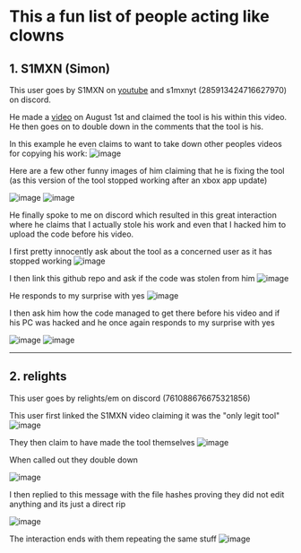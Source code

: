 # This a fun list of people acting like clowns

## 1. S1MXN (Simon)
This user goes by S1MXN on [youtube](https://www.youtube.com/@S1MXN) and s1mxnyt (285913424716627970) on discord.

He made a [video](https://www.youtube.com/watch?v=aQk5OGRqzQ8) on August 1st and claimed the tool is his within this video. He then goes on to double down in the comments that the tool is his.

In this example he even claims to want to take down other peoples videos for copying his work:
![image](https://github.com/ItsLogic/Xbox-Achievement-Unlocker/assets/38233332/c051cb5a-2244-4c6b-8c86-d9e509d80da1)

Here are a few other funny images of him claiming that he is fixing the tool (as this version of the tool stopped working after an xbox app update)

![image](https://github.com/ItsLogic/Xbox-Achievement-Unlocker/assets/38233332/dca8ed48-7d6b-4514-8ec4-4d9505404af4)
![image](https://github.com/ItsLogic/Xbox-Achievement-Unlocker/assets/38233332/3a633cc9-3b7c-43a5-b500-04a016e17708)

He finally spoke to me on discord which resulted in this great interaction where he claims that I actually stole his work and even that I hacked him to upload the code before his video.

I first pretty innocently ask about the tool as a concerned user as it has stopped working
![image](https://github.com/ItsLogic/Xbox-Achievement-Unlocker/assets/38233332/4b5566f6-f773-43fe-8f52-67aa02737552)

I then link this github repo and ask if the code was stolen from him
![image](https://github.com/ItsLogic/Xbox-Achievement-Unlocker/assets/38233332/5004e06e-9556-42f7-b90a-1329684161db)

He responds to my surprise with yes
![image](https://github.com/ItsLogic/Xbox-Achievement-Unlocker/assets/38233332/3994e933-ee00-4970-8e30-e7a95be18e51)

I then ask him how the code managed to get there before his video and if his PC was hacked and he once again responds to my surprise with yes

![image](https://github.com/ItsLogic/Xbox-Achievement-Unlocker/assets/38233332/7383c987-873a-4c67-bda1-7a03490a9395)
![image](https://github.com/ItsLogic/Xbox-Achievement-Unlocker/assets/38233332/7280b2ee-ef78-42ce-a204-bf2fcedf58e3)

---
## 2. relights
This user goes by relights/em on discord (761088676675321856)

This user first linked the S1MXN video claiming it was the "only legit tool"
![image](https://github.com/ItsLogic/Xbox-Achievement-Unlocker/assets/38233332/dbee43ad-0853-460b-b7db-6d06566a6e6b)

They then claim to have made the tool themselves
![image](https://github.com/ItsLogic/Xbox-Achievement-Unlocker/assets/38233332/378edb83-648b-48b2-b92b-000afe78a39e)

When called out they double down

![image](https://github.com/ItsLogic/Xbox-Achievement-Unlocker/assets/38233332/48770120-7d0b-4f23-b2e4-8c75139e99b3)

I then replied to this message with the file hashes proving they did not edit anything and its just a direct rip

![image](https://github.com/ItsLogic/Xbox-Achievement-Unlocker/assets/38233332/a33e5ed1-1ef3-4678-9cb4-2d9f9f6c8e08)

The interaction ends with them repeating the same stuff
![image](https://github.com/ItsLogic/Xbox-Achievement-Unlocker/assets/38233332/f712b07c-c547-445a-b31e-c0ffb5d8bf62)
